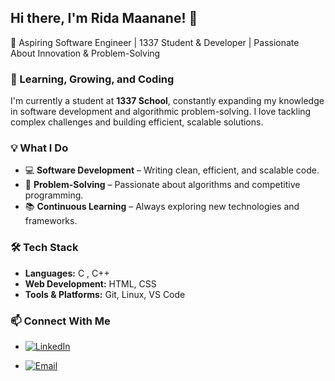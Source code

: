  ## Hi there, I'm Rida Maanane! 👋  

🎯 Aspiring Software Engineer | 1337 Student & Developer | Passionate About Innovation & Problem-Solving

 ### 🚀 Learning, Growing, and Coding  
I'm currently a student at **1337 School**, constantly expanding my knowledge in software development and algorithmic problem-solving. I love tackling complex challenges and building efficient, scalable solutions.  

 ### 💡 What I Do  
- 💻 **Software Development** – Writing clean, efficient, and scalable code.  
- 🧩 **Problem-Solving** – Passionate about algorithms and competitive programming.  
- 📚 **Continuous Learning** – Always exploring new technologies and frameworks.  

 ### 🛠 Tech Stack  
- **Languages:** C  , C++
- **Web Development:** HTML, CSS
- **Tools & Platforms:** Git, Linux, VS Code  

### 📫 Connect With Me  
- [![LinkedIn](https://img.shields.io/badge/LinkedIn-0A66C2?style=flat&logo=linkedin&logoColor=white)](https://www.linkedin.com/in/rida-maanane-838b06242/)  

- [![Email](https://img.shields.io/badge/Email-D14836?style=flat&logo=gmail&logoColor=white)](mailto:ridamaanane@gmail.com)


